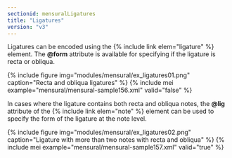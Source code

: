 ```yaml
---
sectionid: mensuralLigatures
title: "Ligatures"
version: "v3"
---
```


Ligatures can be encoded using the {% include link elem="ligature" %} element. The **@form** attribute is available for specifying if the ligature is recta or obliqua.

{% include figure img="modules/mensural/ex_ligatures01.png" caption="Recta and obliqua ligatures" %}
{% include mei example="mensural/mensural-sample156.xml" valid="false" %}

In cases where the ligature contains both recta and obliqua notes, the **@lig** attribute of the {% include link elem="note" %} element can be used to specify the form of the ligature at the note level.

{% include figure img="modules/mensural/ex_ligatures02.png" caption="Ligature with more than two notes with recta and obliqua" %}
{% include mei example="mensural/mensural-sample157.xml" valid="true" %}

